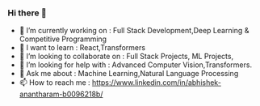 ### Hi there 👋

<!--
**abhishek0405/abhishek0405** is a ✨ _special_ ✨ repository because its `README.md` (this file) appears on your GitHub profile.
-->


- 🔭 I’m currently working on : Full Stack Development,Deep Learning & Competitive Programming
- 🌱 I want to learn : React,Transformers
- 👯 I’m looking to collaborate on : Full Stack Projects, ML Projects,
- 🤔 I’m looking for help with : Advanced Computer Vision,Transformers.
- 💬 Ask me about : Machine Learning,Natural Language Processing
- 📫 How to reach me : https://www.linkedin.com/in/abhishek-anantharam-b0096218b/

